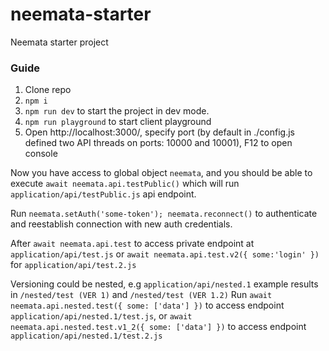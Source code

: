 # neemata-starter

Neemata starter project

### Guide

1. Clone repo
2. `npm i`
3. `npm run dev` to start the project in dev mode.
4. `npm run playground` to start client playground
5. Open http://localhost:3000/, specify port (by default in ./config.js defined two API threads on ports: 10000 and 10001), F12 to open console

Now you have access to global object `neemata`, and you should be able to execute `await neemata.api.testPublic()`
which will run `application/api/testPublic.js` api endpoint.

Run `neemata.setAuth('some-token'); neemata.reconnect()` to authenticate and reestablish connection with new auth credentials.

After `await neemata.api.test` to access private endpoint at `application/api/test.js` or `await neemata.api.test.v2({ some:'login' })` for `application/api/test.2.js`

Versioning could be nested, e.g `application/api/nested.1` example results in `/nested/test (VER 1)` and `/nested/test (VER 1.2)`
Run `await neemata.api.nested.test({ some: ['data'] })` to access endpoint `application/api/nested.1/test.js`, or `await neemata.api.nested.test.v1_2({ some: ['data'] })` to access endpoint `application/api/nested.1/test.2.js`
